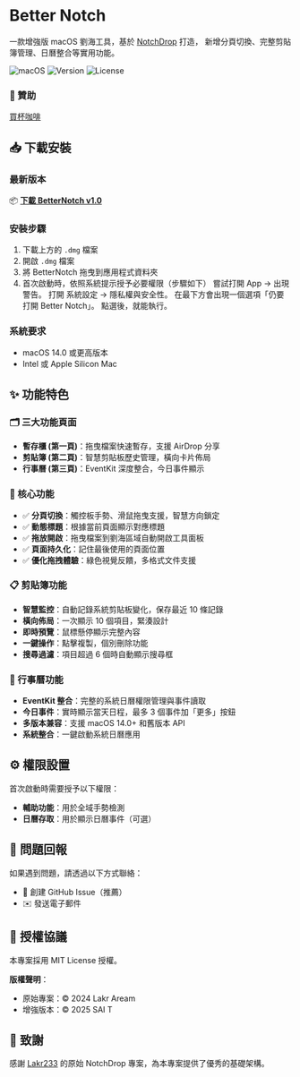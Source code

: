 # Better Notch

一款增強版 macOS 劉海工具，基於 [NotchDrop](https://github.com/Lakr233/NotchDrop) 打造，
新增分頁切換、完整剪貼簿管理、日曆整合等實用功能。

![macOS](https://img.shields.io/badge/macOS-14.0+-blue)
![Version](https://img.shields.io/badge/Version-1.0-green)
![License](https://img.shields.io/badge/License-MIT-green)

### 🚀 贊助
[買杯咖啡](https://buymeacoffee.com/t5a111)

## 📥 下載安裝

### 最新版本
📦 **[下載 BetterNotch v1.0](BetterNotch.dmg)**

### 安裝步驟
1. 下載上方的 `.dmg` 檔案
2. 開啟 `.dmg` 檔案
3. 將 BetterNotch 拖曳到應用程式資料夾
4. 首次啟動時，依照系統提示授予必要權限（步驟如下）
   嘗試打開 App → 出現警告。
   打開 系統設定 → 隱私權與安全性。
   在最下方會出現一個選項「仍要打開 Better Notch」。
   點選後，就能執行。

### 系統要求
- macOS 14.0 或更高版本
- Intel 或 Apple Silicon Mac

## ✨ 功能特色

### 🗂️ 三大功能頁面
- **暫存櫃 (第一頁)**：拖曳檔案快速暫存，支援 AirDrop 分享
- **剪貼簿 (第二頁)**：智慧剪貼板歷史管理，橫向卡片佈局
- **行事曆 (第三頁)**：EventKit 深度整合，今日事件顯示

### 🎯 核心功能
- ✅ **分頁切換**：觸控板手勢、滑鼠拖曳支援，智慧方向鎖定
- ✅ **動態標題**：根據當前頁面顯示對應標題
- ✅ **拖放開啟**：拖曳檔案到劉海區域自動開啟工具面板
- ✅ **頁面持久化**：記住最後使用的頁面位置
- ✅ **優化拖拽體驗**：綠色視覺反饋，多格式文件支援

### 📋 剪貼簿功能
- **智慧監控**：自動記錄系統剪貼板變化，保存最近 10 條記錄
- **橫向佈局**：一次顯示 10 個項目，緊湊設計
- **即時預覽**：鼠標懸停顯示完整內容
- **一鍵操作**：點擊複製，個別刪除功能
- **搜尋過濾**：項目超過 6 個時自動顯示搜尋框

### 📅 行事曆功能
- **EventKit 整合**：完整的系統日曆權限管理與事件讀取
- **今日事件**：實時顯示當天日程，最多 3 個事件加「更多」按鈕
- **多版本兼容**：支援 macOS 14.0+ 和舊版本 API
- **系統整合**：一鍵啟動系統日曆應用

## ⚙️ 權限設置

首次啟動時需要授予以下權限：
- **輔助功能**：用於全域手勢檢測
- **日曆存取**：用於顯示日曆事件（可選）

## 🐛 問題回報

如果遇到問題，請透過以下方式聯絡：
- 💬 創建 GitHub Issue（推薦）
- ✉️ 發送電子郵件

## 📄 授權協議

本專案採用 MIT License 授權。

**版權聲明**：
- 原始專案：© 2024 Lakr Aream
- 增強版本：© 2025 SAI T

## 🙏 致謝

感謝 [Lakr233](https://github.com/Lakr233) 的原始 NotchDrop 專案，為本專案提供了優秀的基礎架構。
